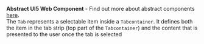 **Abstract UI5 Web Component** - Find out more about abstract components [here](https://sap.github.io/ui5-webcomponents-react/?path=/docs/knowledge-base-faq--docs#what-are-abstract-ui5-web-components).<br/>The `Tab` represents a selectable item inside a `Tabcontainer`. It defines both the item in the tab strip (top part of the `Tabcontainer`) and the content that is presented to the user once the tab is selected
